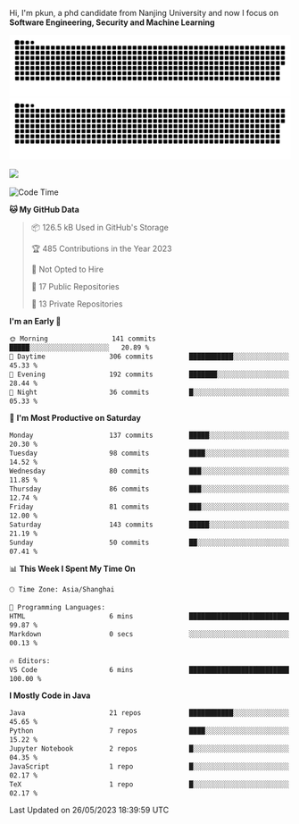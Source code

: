 Hi, I'm pkun, a phd candidate from Nanjing University and now I focus on **Software Engineering, Security and Machine Learning**

![GitHub Snake Light](https://github.com/pppppkun/pppppkun/blob/output/github-snake.svg#gh-light-mode-only)
![GitHub Snake dark](https://github.com/pppppkun/pppppkun/blob/output/github-snake-dark.svg#gh-dark-mode-only)

![](https://komarev.com/ghpvc/?username=pppppkun)
<!--START_SECTION:waka-->
![Code Time](http://img.shields.io/badge/Code%20Time-1%2C746%20hrs%2054%20mins-blue)

**🐱 My GitHub Data** 

> 📦 126.5 kB Used in GitHub's Storage 
 > 
> 🏆 485 Contributions in the Year 2023
 > 
> 🚫 Not Opted to Hire
 > 
> 📜 17 Public Repositories 
 > 
> 🔑 13 Private Repositories 
 > 
**I'm an Early 🐤** 

```text
🌞 Morning                141 commits         █████░░░░░░░░░░░░░░░░░░░░   20.89 % 
🌆 Daytime                306 commits         ███████████░░░░░░░░░░░░░░   45.33 % 
🌃 Evening                192 commits         ███████░░░░░░░░░░░░░░░░░░   28.44 % 
🌙 Night                  36 commits          █░░░░░░░░░░░░░░░░░░░░░░░░   05.33 % 
```
📅 **I'm Most Productive on Saturday** 

```text
Monday                   137 commits         █████░░░░░░░░░░░░░░░░░░░░   20.30 % 
Tuesday                  98 commits          ████░░░░░░░░░░░░░░░░░░░░░   14.52 % 
Wednesday                80 commits          ███░░░░░░░░░░░░░░░░░░░░░░   11.85 % 
Thursday                 86 commits          ███░░░░░░░░░░░░░░░░░░░░░░   12.74 % 
Friday                   81 commits          ███░░░░░░░░░░░░░░░░░░░░░░   12.00 % 
Saturday                 143 commits         █████░░░░░░░░░░░░░░░░░░░░   21.19 % 
Sunday                   50 commits          ██░░░░░░░░░░░░░░░░░░░░░░░   07.41 % 
```


📊 **This Week I Spent My Time On** 

```text
🕑︎ Time Zone: Asia/Shanghai

💬 Programming Languages: 
HTML                     6 mins              █████████████████████████   99.87 % 
Markdown                 0 secs              ░░░░░░░░░░░░░░░░░░░░░░░░░   00.13 % 

🔥 Editors: 
VS Code                  6 mins              █████████████████████████   100.00 % 
```

**I Mostly Code in Java** 

```text
Java                     21 repos            ███████████░░░░░░░░░░░░░░   45.65 % 
Python                   7 repos             ████░░░░░░░░░░░░░░░░░░░░░   15.22 % 
Jupyter Notebook         2 repos             █░░░░░░░░░░░░░░░░░░░░░░░░   04.35 % 
JavaScript               1 repo              █░░░░░░░░░░░░░░░░░░░░░░░░   02.17 % 
TeX                      1 repo              █░░░░░░░░░░░░░░░░░░░░░░░░   02.17 % 
```




 Last Updated on 26/05/2023 18:39:59 UTC
<!--END_SECTION:waka-->
